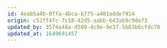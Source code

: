 ```yaml
---
id: 4eab5a4b-0ffa-4bca-b775-a401adde7914
origin: c52ff4fc-7c18-42d5-aabb-643ab9c9de73
updated_by: 3574a48a-d509-4c9e-9e37-5b83b6cfdc78
updated_at: 1649691457
---
```

